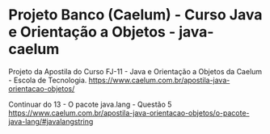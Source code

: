 # Projeto Banco (Caelum) - Curso Java e Orientação a Objetos - java-caelum
 Projeto da Apostila do Curso FJ-11 - Java e Orientação a Objetos da Caelum - Escola de Tecnologia.
https://www.caelum.com.br/apostila-java-orientacao-objetos/
 
Continuar do 13 - O pacote java.lang - Questão 5
https://www.caelum.com.br/apostila-java-orientacao-objetos/o-pacote-java-lang/#javalangstring